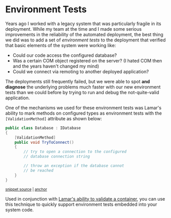 # Environment Tests

Years ago I worked with a legacy system that was particularly fragile in its deployment. While my team at the time and I made some serious improvements in the reliability of the automated deployment, the best thing we did was to add a set of _environment tests_ to the deployment that verified that basic elements of the system were working like:

* Could our code access the configured database?
* Was a certain COM object registered on the server? (I hated COM then and the years haven't changed my mind)
* Could we connect via remoting to another deployed application?

The deployments still frequently failed, but we were able to spot **and diagnose** the underlying problems much faster with our new environment tests than we could before by trying to run and debug the not-quite-valid application.

One of the mechanisms we used for these environment tests was Lamar's ability to mark methods on configured types as environment tests with the `[ValidationMethod]` attribute as shown below:

<!-- snippet: sample_validation-method-usage -->
<a id='snippet-sample_validation-method-usage'></a>
```cs
public class Database : IDatabase
{
    [ValidationMethod]
    public void TryToConnect()
    {
        // try to open a connection to the configured
        // database connection string

        // throw an exception if the database cannot
        // be reached
    }
}
```
<sup><a href='https://github.com/JasperFx/lamar/blob/master/src/StructureMap.Testing/Examples/ValidationMethod.cs#L12-L25' title='Snippet source file'>snippet source</a> | <a href='#snippet-sample_validation-method-usage' title='Start of snippet'>anchor</a></sup>
<!-- endSnippet -->

Used in conjunction with [Lamar's ability to validate a container](/guide/ioc/diagnostics/validating-container-configuration), you can use this technique to quickly support environment tests embedded into your system code.
